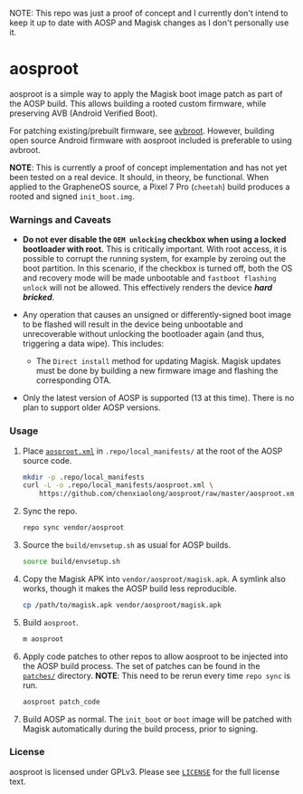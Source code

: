 NOTE: This repo was just a proof of concept and I currently don't intend to keep it up to date with AOSP and Magisk changes as I don't personally use it.

# aosproot

aosproot is a simple way to apply the Magisk boot image patch as part of the AOSP build. This allows building a rooted custom firmware, while preserving AVB (Android Verified Boot).

For patching existing/prebuilt firmware, see [avbroot](https://github.com/chenxiaolong/avbroot). However, building open source Android firmware with aosproot included is preferable to using avbroot.

**NOTE**: This is currently a proof of concept implementation and has not yet been tested on a real device. It should, in theory, be functional. When applied to the GrapheneOS source, a Pixel 7 Pro (`cheetah`) build produces a rooted and signed `init_boot.img`.

### Warnings and Caveats

* **Do not ever disable the `OEM unlocking` checkbox when using a locked bootloader with root.** This is critically important. With root access, it is possible to corrupt the running system, for example by zeroing out the boot partition. In this scenario, if the checkbox is turned off, both the OS and recovery mode will be made unbootable and `fastboot flashing unlock` will not be allowed. This effectively renders the device **_hard bricked_**.

* Any operation that causes an unsigned or differently-signed boot image to be flashed will result in the device being unbootable and unrecoverable without unlocking the bootloader again (and thus, triggering a data wipe). This includes:

    * The `Direct install` method for updating Magisk. Magisk updates must be done by building a new firmware image and flashing the corresponding OTA.

* Only the latest version of AOSP is supported (13 at this time). There is no plan to support older AOSP versions.

### Usage

1. Place [`aosproot.xml`](./aosproot.xml) in `.repo/local_manifests/` at the root of the AOSP source code.

    ```bash
    mkdir -p .repo/local_manifests
    curl -L -o .repo/local_manifests/aosproot.xml \
        https://github.com/chenxiaolong/aosproot/raw/master/aosproot.xml
    ```

2. Sync the repo.

    ```bash
    repo sync vendor/aosproot
    ```

3. Source the `build/envsetup.sh` as usual for AOSP builds.

    ```bash
    source build/envsetup.sh
    ```

4. Copy the Magisk APK into `vendor/aosproot/magisk.apk`. A symlink also works, though it makes the AOSP build less reproducible.

    ```bash
    cp /path/to/magisk.apk vendor/aosproot/magisk.apk
    ```

5. Build `aosproot`.

    ```bash
    m aosproot
    ```

6. Apply code patches to other repos to allow aosproot to be injected into the AOSP build process. The set of patches can be found in the [`patches/`](./patches) directory. **NOTE**: This need to be rerun every time `repo sync` is run.

    ```bash
    aosproot patch_code
    ```

7. Build AOSP as normal. The `init_boot` or `boot` image will be patched with Magisk automatically during the build process, prior to signing.

### License

aosproot is licensed under GPLv3. Please see [`LICENSE`](./LICENSE) for the full license text.
